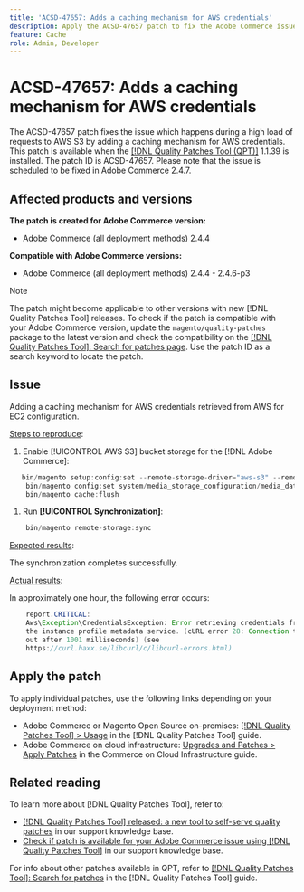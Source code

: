 ```yaml
---
title: 'ACSD-47657: Adds a caching mechanism for AWS credentials'
description: Apply the ACSD-47657 patch to fix the Adobe Commerce issue which happens during a high load of requests to AWS S3 by adding a caching mechanism for AWS credentials.
feature: Cache
role: Admin, Developer
---
```

# ACSD-47657: Adds a caching mechanism for AWS credentials

The ACSD-47657 patch fixes the issue which happens during a high load of requests to AWS S3 by adding a caching mechanism for AWS credentials. This patch is available when the [[!DNL Quality Patches Tool (QPT)]](/help/announcements/adobe-commerce-announcements/magento-quality-patches-released-new-tool-to-self-serve-quality-patches.md) 1.1.39 is installed. The patch ID is ACSD-47657. Please note that the issue is scheduled to be fixed in Adobe Commerce 2.4.7.

## Affected products and versions

**The patch is created for Adobe Commerce version:**

* Adobe Commerce (all deployment methods) 2.4.4

**Compatible with Adobe Commerce versions:**

* Adobe Commerce (all deployment methods) 2.4.4 - 2.4.6-p3

>[!NOTE]
>
>The patch might become applicable to other versions with new [!DNL Quality Patches Tool] releases. To check if the patch is compatible with your Adobe Commerce version, update the `magento/quality-patches` package to the latest version and check the compatibility on the [[!DNL Quality Patches Tool]: Search for patches page](https://experienceleague.adobe.com/tools/commerce-quality-patches/index.html). Use the patch ID as a search keyword to locate the patch.

## Issue

Adding a caching mechanism for AWS credentials retrieved from AWS for EC2 configuration.

<u>Steps to reproduce</u>:

1. Enable [!UICONTROL AWS S3] bucket storage for the [!DNL Adobe Commerce]:
   
```Java
   bin/magento setup:config:set --remote-storage-driver="aws-s3" --remote-storage-bucket="magentopubmedia-prod" --remote-storage-region="aws-west" --no-interaction
    bin/magento config:set system/media_storage_configuration/media_database 0 
    bin/magento cache:flush
```

1. Run **[!UICONTROL Synchronization]**:
   
```Java
    bin/magento remote-storage:sync
```

<u>Expected results</u>:

The synchronization completes successfully.
    
<u>Actual results</u>:

In approximately one hour, the following error occurs:

```Java
    report.CRITICAL: 
    Aws\Exception\CredentialsException: Error retrieving credentials from 
    the instance profile metadata service. (cURL error 28: Connection timed 
    out after 1001 milliseconds) (see 
    https://curl.haxx.se/libcurl/c/libcurl-errors.html) 
```

## Apply the patch

To apply individual patches, use the following links depending on your deployment method:

* Adobe Commerce or Magento Open Source on-premises: [[!DNL Quality Patches Tool] > Usage](https://experienceleague.adobe.com/docs/commerce-operations/tools/quality-patches-tool/usage.html) in the [!DNL Quality Patches Tool] guide.
* Adobe Commerce on cloud infrastructure: [Upgrades and Patches > Apply Patches](https://experienceleague.adobe.com/docs/commerce-cloud-service/user-guide/develop/upgrade/apply-patches.html) in the Commerce on Cloud Infrastructure guide.

## Related reading

To learn more about [!DNL Quality Patches Tool], refer to:

* [[!DNL Quality Patches Tool] released: a new tool to self-serve quality patches](/help/announcements/adobe-commerce-announcements/magento-quality-patches-released-new-tool-to-self-serve-quality-patches.md) in our support knowledge base.
* [Check if patch is available for your Adobe Commerce issue using [!DNL Quality Patches Tool]](/help/support-tools/patches-available-in-qpt-tool/check-patch-for-magento-issue-with-magento-quality-patches.md) in our support knowledge base.

For info about other patches available in QPT, refer to [[!DNL Quality Patches Tool]: Search for patches](https://experienceleague.adobe.com/tools/commerce-quality-patches/index.html) in the [!DNL Quality Patches Tool] guide.